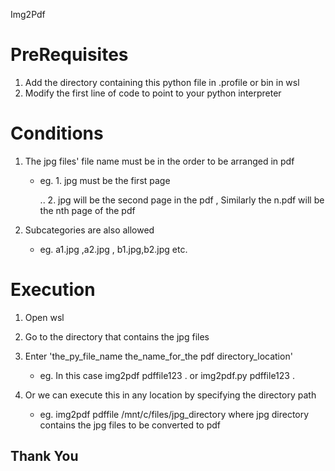 Img2Pdf

# PreRequisites

1. Add the directory containing this python file in .profile or bin in wsl
2. Modify the first line of code to point to your python interpreter

# Conditions

1. The jpg files' file name must be in the order to be arranged in pdf 
    
    * eg. 1. jpg must be the first page 
             
         .. 2. jpg will be the second page in the pdf , Similarly the n.pdf will be the nth page of the pdf
2. Subcategories are also allowed 
    
    * eg. a1.jpg ,a2.jpg , b1.jpg,b2.jpg etc.
 
# Execution 

1. Open wsl 
2. Go to the directory that contains the jpg files 
3. Enter 'the_py_file_name the_name_for_the pdf directory_location'
    
    * eg. In this case img2pdf pdffile123 .  or  img2pdf.py pdffile123 .
4. Or we can execute this in any location by specifying the directory path 
    
    * eg. img2pdf pdffile /mnt/c/files/jpg_directory  where jpg directory contains the jpg files to be converted to pdf

## Thank You
